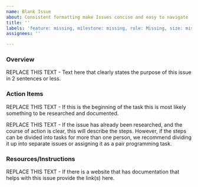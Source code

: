 ```yaml
---
name: Blank Issue
about: Consistent formatting make Issues concise and easy to navigate
title: ''
labels: 'feature: missing, milestone: missing, role: Missing, size: missing'
assignees: ''

---
```


### Overview
REPLACE THIS TEXT - Text here that clearly states the purpose of this issue in 2 sentences or less.

### Action Items
REPLACE THIS TEXT - If this is the beginning of the task this is most likely something to be researched and documented.

REPLACE THIS TEXT - If the issue has already been researched, and the course of action is clear, this will describe the steps.  However, if the steps can be divided into tasks for more than one person, we recommend dividing it up into separate issues or assigning it as a pair programming task.

### Resources/Instructions
REPLACE THIS TEXT - If there is a website that has documentation that helps with this issue provide the link(s) here.
